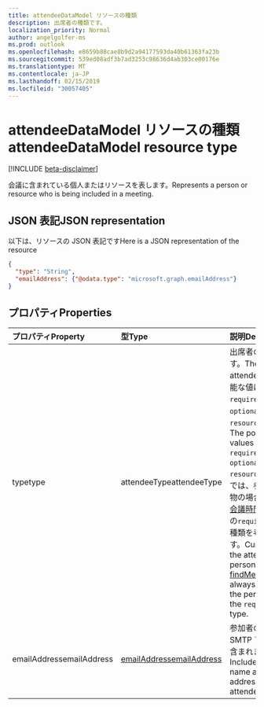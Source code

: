 ```yaml
---
title: attendeeDataModel リソースの種類
description: 出席者の種類です。
localization_priority: Normal
author: angelgolfer-ms
ms.prod: outlook
ms.openlocfilehash: e8659b88cae8b9d2a94177593da40b61363fa23b
ms.sourcegitcommit: 539ed08adf3b7ad3253c98636d4ab303ce00176e
ms.translationtype: MT
ms.contentlocale: ja-JP
ms.lasthandoff: 02/15/2019
ms.locfileid: "30057405"
---
```

# <a name="attendeedatamodel-resource-type"></a><span data-ttu-id="426de-103">attendeeDataModel リソースの種類</span><span class="sxs-lookup"><span data-stu-id="426de-103">attendeeDataModel resource type</span></span>

[!INCLUDE [beta-disclaimer](../../includes/beta-disclaimer.md)]

<span data-ttu-id="426de-104">会議に含まれている個人またはリソースを表します。</span><span class="sxs-lookup"><span data-stu-id="426de-104">Represents a person or resource who is being included in a meeting.</span></span>

## <a name="json-representation"></a><span data-ttu-id="426de-105">JSON 表記</span><span class="sxs-lookup"><span data-stu-id="426de-105">JSON representation</span></span>

<span data-ttu-id="426de-106">以下は、リソースの JSON 表記です</span><span class="sxs-lookup"><span data-stu-id="426de-106">Here is a JSON representation of the resource</span></span>

<!-- {
  "blockType": "resource",
  "optionalProperties": [
    "type"
  ],
  "@odata.type": "microsoft.graph.attendeeDataModel"
}-->

```json
{
  "type": "String",
  "emailAddress": {"@odata.type": "microsoft.graph.emailAddress"}
}

```
## <a name="properties"></a><span data-ttu-id="426de-107">プロパティ</span><span class="sxs-lookup"><span data-stu-id="426de-107">Properties</span></span>
| <span data-ttu-id="426de-108">プロパティ</span><span class="sxs-lookup"><span data-stu-id="426de-108">Property</span></span>     | <span data-ttu-id="426de-109">型</span><span class="sxs-lookup"><span data-stu-id="426de-109">Type</span></span>   |<span data-ttu-id="426de-110">説明</span><span class="sxs-lookup"><span data-stu-id="426de-110">Description</span></span>|
|:---------------|:--------|:----------|
|<span data-ttu-id="426de-111">type</span><span class="sxs-lookup"><span data-stu-id="426de-111">type</span></span>|<span data-ttu-id="426de-112">attendeeType</span><span class="sxs-lookup"><span data-stu-id="426de-112">attendeeType</span></span>| <span data-ttu-id="426de-113">出席者の種類です。</span><span class="sxs-lookup"><span data-stu-id="426de-113">The type of attendee.</span></span> <span data-ttu-id="426de-114">使用可能な値は`required`、 `optional`、 `resource`、です。</span><span class="sxs-lookup"><span data-stu-id="426de-114">The possible values are: `required`, `optional`, `resource`.</span></span> <span data-ttu-id="426de-115">現時点では、参加者が人物の場合、 [findの会議時間](../api/user-findmeetingtimes.md)は常にその`required`人物の種類を考慮します。</span><span class="sxs-lookup"><span data-stu-id="426de-115">Currently if the attendee is a person, [findMeetingTimes](../api/user-findmeetingtimes.md) always considers the person is of the `required` type.</span></span>|
|<span data-ttu-id="426de-116">emailAddress</span><span class="sxs-lookup"><span data-stu-id="426de-116">emailAddress</span></span>|[<span data-ttu-id="426de-117">emailAddress</span><span class="sxs-lookup"><span data-stu-id="426de-117">emailAddress</span></span>](emailaddress.md)|<span data-ttu-id="426de-118">参加者の名前と SMTP アドレスが含まれます。</span><span class="sxs-lookup"><span data-stu-id="426de-118">Includes the name and SMTP address of the attendee.</span></span>|

<!-- uuid: 8fcb5dbc-d5aa-4681-8e31-b001d5168d79
2015-10-25 14:57:30 UTC -->
<!--
{
  "type": "#page.annotation",
  "description": "attendeeDataModel resource",
  "keywords": "",
  "section": "documentation",
  "tocPath": "",
  "suppressions": [
    "Error: /api-reference/beta/resources/attendeedatamodel.md:\r\n      Exception processing links.\r\n    System.ArgumentException: Link Definition was null. Link text: !INCLUDE [beta-disclaimer](../../includes/beta-disclaimer.md)\r\n      at ApiDoctor.Validation.DocFile.get_LinkDestinations()\r\n      at ApiDoctor.Validation.DocSet.ValidateLinks(Boolean includeWarnings, String[] relativePathForFiles, IssueLogger issues, Boolean requireFilenameCaseMatch, Boolean printOrphanedFiles)"
  ]
}
-->